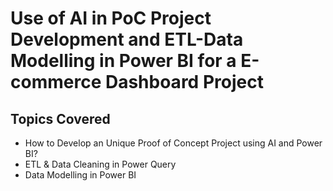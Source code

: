 # Use of AI in PoC Project Development and ETL-Data Modelling in Power BI for a E-commerce Dashboard Project

## Topics Covered

- How to Develop an Unique Proof of Concept Project using AI and Power BI?
- ETL & Data Cleaning in Power Query
- Data Modelling in Power BI